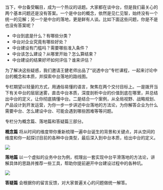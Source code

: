 当下，中台备受瞩目，成为一个热议的话题。大家都在谈中台，但是我们最关心的两个基本问题还是没有答案。一个是中台的概念，依然是见仁见智，始终没有一个统一的见解；另一个是中台的落地，更是鲜有人谈。比如下面这些问题，你是不是也没有答案呢？

- 中台到底是什么？有哪些分类？
- 中台对企业究竟有哪些好处？
- 中台建设有门槛吗？需要哪些准入条件？
- 中台该怎么建设？从哪里开始？怎么算结束？
- 中台建设的结果好坏如何评估？谁来评估？

为了解决这些疑惑，我们邀请王健老师出品了“说透中台”专栏课程，一起来讨论中台的概念和本质，并探索中台落地的路线图。

专栏期望以轻量的方式，用通俗易懂的语言，聚焦在两个交付目标上。一是拨开当下有关中台的层层迷雾，直击中台本质，深度剖析中台的价值到底在哪里，并总结出中台的定义，让你彻底搞懂中台。二是结合一个案例，从全局视野、战略规划、产品设计到开发运营，为你一步一步讲述中台落地的方法论，为你解答企业为什么需要中台、怎么建设中台、可能会遇到哪些困难等等问题。

专栏分为概念篇、落地篇和答疑篇三部分。

**概念篇** 将从时间的维度带你重新梳理一遍中台诞生的背景和关键点，并从空间的维度和你一起探讨目前的各种中台类型，最后深入到中台本质，给出中台的定义。

![](https://static001.geekbang.org/resource/image/ed/37/ed64a61eed7525c90df8c0e50396d437.jpg)

**落地篇** 以一个虚拟的业务中台为例，梳理出一套实现中台平滑落地的方法论，讲解具体的思路并推荐一些工具，帮助你提前避开中台建设过程中的各种坑。

![](https://static001.geekbang.org/resource/image/ad/8a/ade8c61a0455d71de6a78b88f111368a.jpg)

**答疑篇** 会根据你的留言反馈，对大家普遍关心的问题做统一解答。